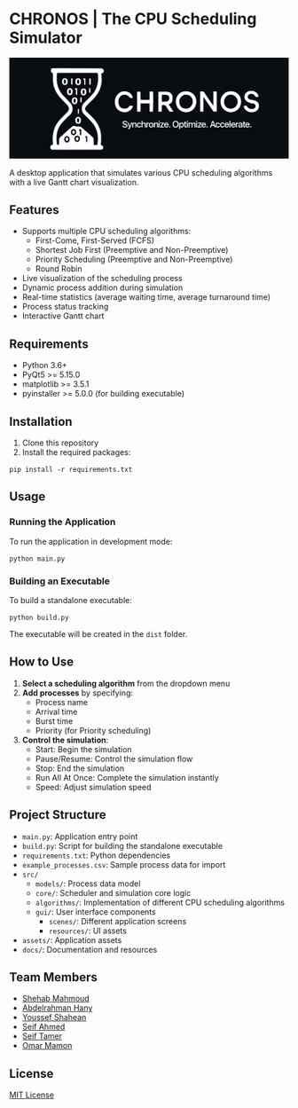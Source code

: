 # CHRONOS | The CPU Scheduling Simulator
<div id="header" align="left">
 <img src="assets/banner.png">
</div>

A desktop application that simulates various CPU scheduling algorithms with a live Gantt chart visualization.

## Features

- Supports multiple CPU scheduling algorithms:
  - First-Come, First-Served (FCFS)
  - Shortest Job First (Preemptive and Non-Preemptive)
  - Priority Scheduling (Preemptive and Non-Preemptive)
  - Round Robin
- Live visualization of the scheduling process
- Dynamic process addition during simulation
- Real-time statistics (average waiting time, average turnaround time)
- Process status tracking
- Interactive Gantt chart

## Requirements

- Python 3.6+
- PyQt5 >= 5.15.0
- matplotlib >= 3.5.1
- pyinstaller >= 5.0.0 (for building executable)

## Installation

1. Clone this repository
2. Install the required packages:
```
pip install -r requirements.txt
```

## Usage

### Running the Application

To run the application in development mode:
```
python main.py
```

### Building an Executable

To build a standalone executable:
```
python build.py
```
The executable will be created in the `dist` folder.

## How to Use

1. **Select a scheduling algorithm** from the dropdown menu
2. **Add processes** by specifying:
   - Process name
   - Arrival time
   - Burst time
   - Priority (for Priority scheduling)
3. **Control the simulation**:
   - Start: Begin the simulation
   - Pause/Resume: Control the simulation flow
   - Stop: End the simulation
   - Run All At Once: Complete the simulation instantly
   - Speed: Adjust simulation speed


## Project Structure

- `main.py`: Application entry point
- `build.py`: Script for building the standalone executable
- `requirements.txt`: Python dependencies
- `example_processes.csv`: Sample process data for import
- `src/`
  - `models/`: Process data model
  - `core/`: Scheduler and simulation core logic
  - `algorithms/`: Implementation of different CPU scheduling algorithms
  - `gui/`: User interface components
    - `scenes/`: Different application screens
    - `resources/`: UI assets
- `assets/`: Application assets
- `docs/`: Documentation and resources

## Team Members

- [Shehab Mahmoud](https://github.com/dizzydroid)
- [Abdelrahman Hany](https://github.com/DopeBiscuit)
- [Youssef Shahean](https://github.com/unauthorised-401)
- [Seif Ahmed](https://github.com/seifelwarwary)
- [Seif Tamer](https://github.com/SeifT101)
- [Omar Mamon](https://github.com/Spafic)

## License

[MIT License](./LICENSE)

